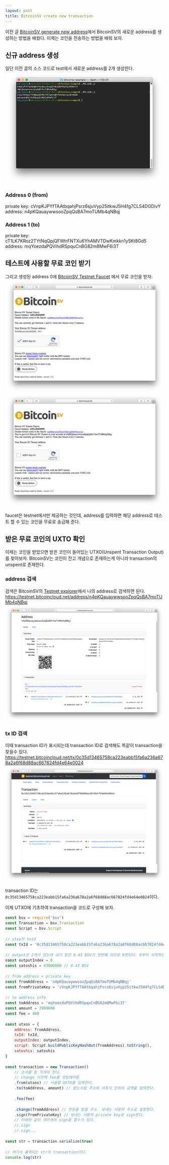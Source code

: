 ```yaml
---
layout: post
title: BitcoinSV create new transaction
---
```


이전 글 [BitcoinSV generate new address](/BitcoinSV-generate-new-address.html)에서 BitcoinSV의 새로운 address를 생성하는 방법을 배웠다.
이제는 코인을 전송하는 방법을 배워 보자.

## 신규 address 생성 
일단 이전 글의 소스 코드로 test에서 새로운 address를 2개 생성한다.
![newaddress](./assets/img/newaddress.png)

### Address 0 (from)
private key: cVnpKJPYfTAAtbqahjPsrz6sjuVyp25itkwJ5H4fg7CLS4DGDivY  
address: n4pKQauaywwsooZpqQsBA7moTUMb4qNBqj

### Address 1 (to)
private key: cT1LK7KRoz2TYtNqQpjQFWtrFNTXu6YhAMVTDwKmkkn1y5Kt8Gd5  
address: mqYoezdaPQVihdRSpquCnBG82m8MwF6i3T

## 테스트에 사용할 무료 코인 받기 
그리고 생성된 address 0에 [BitcoinSV Testnet Faucet](https://bitcoincloud.net/faucet) 에서 무료 코인을 받자.  
![faucet1](./assets/img/faucet1.png)
![faucet2](./assets/img/faucet2.png)

faucet은 testnet에서만 제공하는 것인데, address를 입력하면 해당 address로 테스트 할 수 있는 코인을 무료로 송금해 준다.

## 받은 무료 코인의 UXTO 확인 
이제는 코인을 받았으면 받은 코인이 들어있는 UTXO(Unspent Transaction Output)를 찾아보자. BitcoinSV는 코인이 잔고 개념으로 존재하는게 아니라 transaction의 unspent로 존재한다. 

### address 검색
검색은 BitcoinSV의 [Testnet explorer](https://testnet.bitcoincloud.net)에서 나의 address로 검색하면 된다.  
https://testnet.bitcoincloud.net/address/n4pKQauaywwsooZpqQsBA7moTUMb4qNBqj  
![findaddress](./assets/img/findaddress.png)

### tx ID 검색
이때 transaction ID가 표시되는데 transaction ID로 검색해도 똑같이 transaction을 찾을수 있다.
https://testnet.bitcoincloud.net/tx/0c35d13465758ca223eabb15fa6a236a678a2a6f68d88ac667824fd4e64e0024  
![findtx](./assets/img/findtx.png)

transaction ID는 `0c35d13465758ca223eabb15fa6a236a678a2a6f68d88ac667824fd4e64e0024`이다. 

이제 UTXO에 기초하여 transaction을 코드로 구성해 보자.
```js
const bsv = require('bsv')
const Transaction = bsv.Transaction
const Script = bsv.Script

// utxo의 txid
const txId = '0c35d13465758ca223eabb15fa6a236a678a2a6f68d88ac667824fd4e64e0024'

// output은 2개가 있는데 내가 받은 0.43 BSV가 첫번째 이므로 0번이다. 0부터 시작하는 인덱스이다.
const outputIndex = 0
const satoshis = 43000000 // 0.43 BSV

// from address + private key
const fromAddress = 'n4pKQauaywwsooZpqQsBA7moTUMb4qNBqj'
const fromPrivateKey = 'cVnpKJPYfTAAtbqahjPsrz6sjuVyp25itkwJ5H4fg7CLS4DGDivY'

// to address info
const toAddress = 'mqYoezdaPQVihdRSpquCnBG82m8MwF6i3T'
const amount = 2999600
const fee = 400

const utxos = {
    address: fromAddress,
    txId: txId,
    outputIndex: outputIndex,
    script: Script.buildPublicKeyHashOut(fromAddress).toString(),
    satoshis: satoshis
}

const transaction = new Transaction()
    // 순서를 잘 지켜야 한다.
    // change 이전에 fee를 셋팅해야함 
    .from(utxos) // 사용할 UXTO를 입력한다.
    .to(toAddress, amount) // 받는사람 주소와 사토시 단위의 금액을 입력한다.

    .fee(fee)

    .change(fromAddress) // 잔돈을 받을 주소. 보내는 사람의 주소로 설정한다. 
    .sign(fromPrivateKey) // 보내는 사람의 private key로 sign한다. 
    // 아래와 같이 여러개의 sign을 할수가 있다.
    //.sign
    //.sign... 

const str = transaction.serialize(true)

// 여기서 출력되는 str이 transaction이다. 
console.log(str)
```
